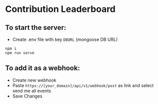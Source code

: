 # Contribution Leaderboard

## To start the server:
- Create .env file with key `DBURL` (mongoose DB URL)

```
npm i
npm run serve
```

## To add it as a webhook:
- Create new webhook
- Paste `https://[your_domain]/api/v1/webhook/post` as link and select send me all events
- Save Changes
